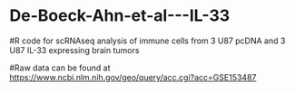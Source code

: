 # De-Boeck-Ahn-et-al---IL-33


#R code for scRNAseq analysis of immune cells from 3 U87 pcDNA and 3 U87 IL-33 expressing brain tumors

#Raw data can be found at https://www.ncbi.nlm.nih.gov/geo/query/acc.cgi?acc=GSE153487
